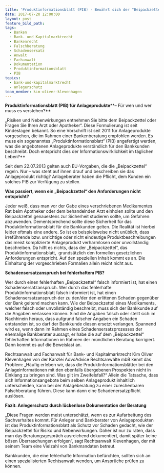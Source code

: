 ```yaml
---
title: 'Produktinformationsblatt (PIB) - Bewährt sich der "Beipackzettel" bei Anlageberatungen?'
date: 2017-07-20 12:00:00
layout: post
feature_bild_path:
tags:
  - Banken
  - Bank- und Kapitalmarktrecht
  - Bankenrecht
  - Falschberatung
  - Schadensersatz
  - Anwalt
  - Fachanwalt
  - Dokumentation
  - Produktinformationsblatt
  - PIB
topics:
  - bank-und-kapitalmarktrecht
  - anlegerschutz
team_member: kim-oliver-klevenhagen
---
```



**Produktinformationsblatt (PIB) für Anlageprodukte****– Für wen und wer muss es verstehen?**

„Risiken und Nebenwirkungen entnehmen Sie bitte dem Beipackzettel oder Fragen Sie Ihren Arzt oder Apotheker“. Diese Formulierung ist seit Kindestagen bekannt. So eine Vorschrift ist seit 2011 für Anlageprodukte vorgesehen, die im Rahmen einer Bankenberatung empfohlen werden. Es muss ein sogenanntes „Produktinformationsblatt“ (PIB) angefertigt werden, was die angebotenen Anlageprodukte verständlich für den Bankkunden beschreibt. Doch entspricht dies der Informationswirklichkeit im täglichen Leben?\*\*

Seit dem 22.07.2013 gelten auch EU-Vorgaben, die die „Beipackzettel“ regeln. Nur – was steht auf ihnen drauf und beschreiben sie das Anlageprodukt richtig? Anlageberater haben die Pflicht, dem Kunden ein solches PIB zur Verfügung zu stellen.

**Was passiert, wenn ein „Beipackzettel“ den Anforderungen nicht entspricht?**

Jeder weiß, dass man vor der Gabe eines verschriebenen Medikamentes Rat beim Apotheker oder dem behandelnden Arzt einholen sollte und den Beipackzettel genauestens zur Sicherheit studieren sollte, um Gefahren abzuwenden. Dementsprechend sollte diese Sicherheit für das Produktinformationsblatt für die Bankkunden gelten. Die Realität ist hierbei leider oftmals eine andere. So ist es beispielsweise nicht unüblich, dass irreführende bzw. unrichtige oder nicht eindeutige Produktbeschreibungen das meist komplizierte Anlageprodukt verharmlosen oder unvollständig beschreiben. Da hilft es nichts, dass der „Beipackzettel“, das Produktinformationsblatt,  grundsätzlich den formellen gesetzlichen Anforderungen entspricht. Auf den speziellen Inhalt kommt es an. Die Einhaltung der vorgeschrieben Formalien allein reicht nicht aus.

**Schadensersatzanspruch bei fehlerhaftem PIB?**

Wer durch einen fehlerhaften „Beipackzettel“ falsch informiert ist, hat einen Schadensersatzanspruch. Wer durch das fehlerhafte Produktinformationsblatt falsch informiert ist, hat einen Schadensersatzanspruch der zu den/der den erlittenen Schaden gegenüber der Bank geltend machen kann. Wie der Beipackzettel eines Medikaments, welcher falsch oder unvollständig beschreibt, muss sich der Bankkunde auf die Angaben verlassen können. Sind die Angaben falsch oder stellt sich im Nachhinein heraus, dass aufgrund falscher Angaben ein Schaden entstanden ist, so darf der Bankkunde diesen ersetzt verlangen. Spannend wird es, wenn dann im Rahmen eines Schadensersatzprozesses der ehemalige Bankberater aussagt, er habe die auf dem „Beipackzettel“ fehlerhaften Informationen im Rahmen der mündlichen Beratung korrigiert. Dann kommt es auf die Beweislast an.

Rechtsanwalt und Fachanwalt für Bank- und Kapitalmarktrecht Kim Oliver Klevenhagen von der Kanzlei AdvoAdvice Rechtsanwälte mbB kennt das Problem: „Häufig erleben wir, dass die Produktinformationsblätter bei den Anlageinformationen mit den ebenfalls übergebenen Prospekten nicht in Einklang zu bringen sind. Was gilt im Zweifelsfall?“ Allein die Tatsache, dass sich Informationsangebote beim selben Anlageprodukt inhaltlich unterscheiden, kann bei der Anlageberatung zu einer zurechenbaren Falschberatung führen. Diese kann dann eine Schadenersatzpflicht auslösen.

**Fazit: Anlegerschutz durch lückenlose Dokumentation der Beratung**

„Diese Fragen werden meist unterschätzt, wenn es zur Aufarbeitung des Sachverhaltes kommt. Für Anleger und Bankberater von Anlageprodukten ist das Produktinformationsblatt als Schutz vor Schaden gedacht, wie der Beipackzettel für Risiko und Nebenwirkungen. Daher ist nur zu raten, dass man das Beratungsgespräch ausreichend dokumentiert, damit später keine bösen Überraschungen erfolgen“, sagt Rechtsanwalt Klevenhagen, der mit seinem Team eine Vielzahl von Bankmandaten betreut.

Bankkunden, die eine fehlerhafte Information befürchten, sollten sich an einen spezialisierten Rechtsanwalt wenden, um Ansprüche prüfen zu können.